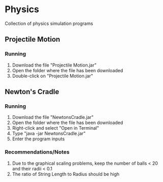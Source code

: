 # Physics
Collection of physics simulation programs

## Projectile Motion
### Running
1) Download the file "Projectile Motion.jar"
2) Open the folder where the file has been downloaded
3) Double-click on "Projectile Motion.jar"

## Newton's Cradle
### Running
1) Download the file "NewtonsCradle.jar"
2) Open the folder where the file has been downloaded
3) Right-click and select "Open in Terminal"
4) Type "java -jar NewtonsCradle.jar"
5) Enter the program inputs

### Recommendations/Notes
1) Due to the graphical scaling problems, keep the number of balls < 20 and their radii < 0.1
2) The ratio of String Length to Radius should be high
